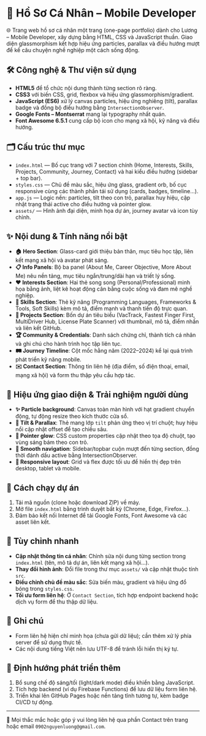# 👤 Hồ Sơ Cá Nhân – Mobile Developer

🌐 Trang web hồ sơ cá nhân một trang (one-page portfolio) dành cho Lương – Mobile Developer, xây dựng bằng HTML, CSS và JavaScript thuần. Giao diện glassmorphism kết hợp hiệu ứng particles, parallax và điều hướng mượt để kể câu chuyện nghề nghiệp một cách sống động.

## 🛠️ Công nghệ & Thư viện sử dụng
- **HTML5** để tổ chức nội dung thành từng section rõ ràng.
- **CSS3** với biến CSS, grid, flexbox và hiệu ứng glassmorphism/gradient.
- **JavaScript (ES6)** xử lý canvas particles, hiệu ứng nghiêng (tilt), parallax badge và đồng bộ điều hướng bằng `IntersectionObserver`.
- **Google Fonts – Montserrat** mang lại typography nhất quán.
- **Font Awesome 6.5.1** cung cấp bộ icon cho mạng xã hội, kỹ năng và điều hướng.

## 🗂️ Cấu trúc thư mục
- `index.html` — Bố cục trang với 7 section chính (Home, Interests, Skills, Projects, Community, Journey, Contact) và hai kiểu điều hướng (sidebar + top bar).
- `styles.css` — Chủ đề màu sắc, hiệu ứng glass, gradient orb, bố cục responsive cùng các thành phần tái sử dụng (cards, badges, timeline…).
- `app.js` — Logic nền: particles, tilt theo con trỏ, parallax huy hiệu, cập nhật trạng thái active cho điều hướng và pointer glow.
- `assets/` — Hình ảnh đại diện, minh họa dự án, journey avatar và icon tùy chỉnh.

## ✨ Nội dung & Tính năng nổi bật
- **🏠 Hero Section**: Glass-card giới thiệu bản thân, mục tiêu học tập, liên kết mạng xã hội và avatar phát sáng.
- **📋 Info Panels**: Bộ ba panel (About Me, Career Objective, More About Me) nêu nền tảng, mục tiêu ngắn/trung/dài hạn và triết lý sống.
- **❤️ Interests Section**: Hai thẻ song song (Personal/Professional) minh họa bằng ảnh, liệt kê hoạt động cân bằng cuộc sống và đam mê nghề nghiệp.
- **🧠 Skills Section**: Thẻ kỹ năng (Programming Languages, Frameworks & Tools, Soft Skills) kèm mô tả, điểm mạnh và thanh tiến độ trực quan.
- **📱 Projects Section**: Bốn dự án tiêu biểu (VacTrack, Fastest Finger First, MultiDriver Hub, License Plate Scanner) với thumbnail, mô tả, điểm nhấn và liên kết GitHub.
- **🏆 Community & Credentials**: Danh sách chứng chỉ, thành tích cá nhân và ghi chú cho hành trình học tập liên tục.
- **🛤️ Journey Timeline**: Cột mốc hằng năm (2022–2024) kể lại quá trình phát triển kỹ năng mobile.
- **✉️ Contact Section**: Thông tin liên hệ (địa điểm, số điện thoại, email, mạng xã hội) và form thu thập yêu cầu hợp tác.

## 🎨 Hiệu ứng giao diện & Trải nghiệm người dùng
- **✨ Particle background**: Canvas toàn màn hình với hạt gradient chuyển động, tự động resize theo kích thước cửa sổ.
- **🎯 Tilt & Parallax**: Thẻ mang lớp `tilt` phản ứng theo vị trí chuột; huy hiệu nổi cập nhật offset để tạo chiều sâu.
- **🌟 Pointer glow**: CSS custom properties cập nhật theo tọa độ chuột, tạo vùng sáng bám theo con trỏ.
- **🧭 Smooth navigation**: Sidebar/topbar cuộn mượt đến từng section, đồng thời đánh dấu active bằng IntersectionObserver.
- **📱 Responsive layout**: Grid và flex được tối ưu để hiển thị đẹp trên desktop, tablet và mobile.

## 🚀 Cách chạy dự án
1. Tải mã nguồn (clone hoặc download ZIP) về máy.
2. Mở file `index.html` bằng trình duyệt bất kỳ (Chrome, Edge, Firefox…).
3. Đảm bảo kết nối Internet để tải Google Fonts, Font Awesome và các asset liên kết.

## 🧩 Tùy chỉnh nhanh
- **Cập nhật thông tin cá nhân**: Chỉnh sửa nội dung từng section trong `index.html` (tên, mô tả dự án, liên kết mạng xã hội…).
- **Thay đổi hình ảnh**: Đổi file trong thư mục `assets/` và cập nhật thuộc tính `src`.
- **Điều chỉnh chủ đề màu sắc**: Sửa biến màu, gradient và hiệu ứng đổ bóng trong `styles.css`.
- **Tối ưu form liên hệ**: Ở `Contact Section`, tích hợp endpoint backend hoặc dịch vụ form để thu thập dữ liệu.

## 📝 Ghi chú
- Form liên hệ hiện chỉ minh họa (chưa gửi dữ liệu); cần thêm xử lý phía server để sử dụng thực tế.
- Các nội dung tiếng Việt nên lưu UTF-8 để tránh lỗi hiển thị ký tự.

## 🔮 Định hướng phát triển thêm
1. Bổ sung chế độ sáng/tối (light/dark mode) điều khiển bằng JavaScript.
2. Tích hợp backend (ví dụ Firebase Functions) để lưu dữ liệu form liên hệ.
3. Triển khai lên GitHub Pages hoặc nền tảng tĩnh tương tự, kèm badge CI/CD tự động.

---

📨 Mọi thắc mắc hoặc góp ý vui lòng liên hệ qua phần Contact trên trang hoặc email `0902nguyenluong@gmail.com`.
